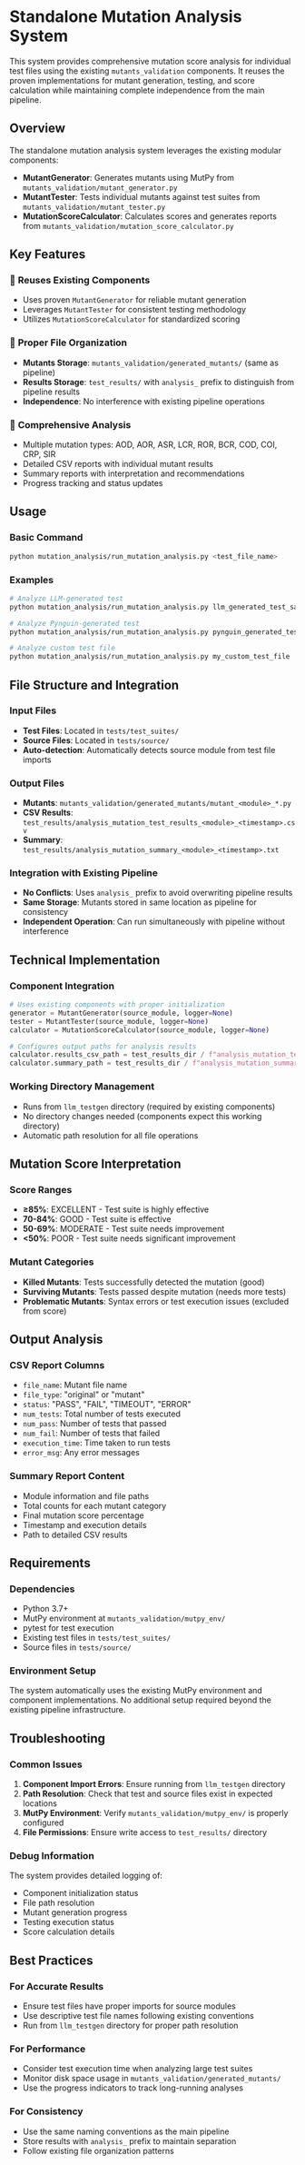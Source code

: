 # Standalone Mutation Analysis System

This system provides comprehensive mutation score analysis for individual test files using the existing `mutants_validation` components. It reuses the proven implementations for mutant generation, testing, and score calculation while maintaining complete independence from the main pipeline.

## Overview

The standalone mutation analysis system leverages the existing modular components:
- **MutantGenerator**: Generates mutants using MutPy from `mutants_validation/mutant_generator.py`
- **MutantTester**: Tests individual mutants against test suites from `mutants_validation/mutant_tester.py`  
- **MutationScoreCalculator**: Calculates scores and generates reports from `mutants_validation/mutation_score_calculator.py`

## Key Features

### 🔄 **Reuses Existing Components**
- Uses proven `MutantGenerator` for reliable mutant generation
- Leverages `MutantTester` for consistent testing methodology
- Utilizes `MutationScoreCalculator` for standardized scoring

### 📁 **Proper File Organization**
- **Mutants Storage**: `mutants_validation/generated_mutants/` (same as pipeline)
- **Results Storage**: `test_results/` with `analysis_` prefix to distinguish from pipeline results
- **Independence**: No interference with existing pipeline operations

### 🎯 **Comprehensive Analysis**
- Multiple mutation types: AOD, AOR, ASR, LCR, ROR, BCR, COD, COI, CRP, SIR
- Detailed CSV reports with individual mutant results
- Summary reports with interpretation and recommendations
- Progress tracking and status updates

## Usage

### Basic Command
```bash
python mutation_analysis/run_mutation_analysis.py <test_file_name>
```

### Examples
```bash
# Analyze LLM-generated test
python mutation_analysis/run_mutation_analysis.py llm_generated_test_sample_number

# Analyze Pynguin-generated test  
python mutation_analysis/run_mutation_analysis.py pynguin_generated_test_sample_utility

# Analyze custom test file
python mutation_analysis/run_mutation_analysis.py my_custom_test_file
```

## File Structure and Integration

### Input Files
- **Test Files**: Located in `tests/test_suites/`
- **Source Files**: Located in `tests/source/`
- **Auto-detection**: Automatically detects source module from test file imports

### Output Files
- **Mutants**: `mutants_validation/generated_mutants/mutant_<module>_*.py`
- **CSV Results**: `test_results/analysis_mutation_test_results_<module>_<timestamp>.csv`
- **Summary**: `test_results/analysis_mutation_summary_<module>_<timestamp>.txt`

### Integration with Existing Pipeline
- **No Conflicts**: Uses `analysis_` prefix to avoid overwriting pipeline results
- **Same Storage**: Mutants stored in same location as pipeline for consistency
- **Independent Operation**: Can run simultaneously with pipeline without interference

## Technical Implementation

### Component Integration
```python
# Uses existing components with proper initialization
generator = MutantGenerator(source_module, logger=None)
tester = MutantTester(source_module, logger=None)  
calculator = MutationScoreCalculator(source_module, logger=None)

# Configures output paths for analysis results
calculator.results_csv_path = test_results_dir / f"analysis_mutation_test_results_{module}_{timestamp}.csv"
calculator.summary_path = test_results_dir / f"analysis_mutation_summary_{module}_{timestamp}.txt"
```

### Working Directory Management
- Runs from `llm_testgen` directory (required by existing components)
- No directory changes needed (components expect this working directory)
- Automatic path resolution for all file operations

## Mutation Score Interpretation

### Score Ranges
- **≥85%**: EXCELLENT - Test suite is highly effective
- **70-84%**: GOOD - Test suite is effective  
- **50-69%**: MODERATE - Test suite needs improvement
- **<50%**: POOR - Test suite needs significant improvement

### Mutant Categories
- **Killed Mutants**: Tests successfully detected the mutation (good)
- **Surviving Mutants**: Tests passed despite mutation (needs more tests)
- **Problematic Mutants**: Syntax errors or test execution issues (excluded from score)

## Output Analysis

### CSV Report Columns
- `file_name`: Mutant file name
- `file_type`: "original" or "mutant"
- `status`: "PASS", "FAIL", "TIMEOUT", "ERROR"
- `num_tests`: Total number of tests executed
- `num_pass`: Number of tests that passed
- `num_fail`: Number of tests that failed
- `execution_time`: Time taken to run tests
- `error_msg`: Any error messages

### Summary Report Content
- Module information and file paths
- Total counts for each mutant category
- Final mutation score percentage
- Timestamp and execution details
- Path to detailed CSV results

## Requirements

### Dependencies
- Python 3.7+
- MutPy environment at `mutants_validation/mutpy_env/`
- pytest for test execution
- Existing test files in `tests/test_suites/`
- Source files in `tests/source/`

### Environment Setup
The system automatically uses the existing MutPy environment and component implementations. No additional setup required beyond the existing pipeline infrastructure.

## Troubleshooting

### Common Issues
1. **Component Import Errors**: Ensure running from `llm_testgen` directory
2. **Path Resolution**: Check that test and source files exist in expected locations
3. **MutPy Environment**: Verify `mutants_validation/mutpy_env/` is properly configured
4. **File Permissions**: Ensure write access to `test_results/` directory

### Debug Information
The system provides detailed logging of:
- Component initialization status
- File path resolution
- Mutant generation progress
- Testing execution status
- Score calculation details

## Best Practices

### For Accurate Results
- Ensure test files have proper imports for source modules
- Use descriptive test file names following existing conventions
- Run from `llm_testgen` directory for proper path resolution

### For Performance
- Consider test execution time when analyzing large test suites
- Monitor disk space usage in `mutants_validation/generated_mutants/`
- Use the progress indicators to track long-running analyses

### For Consistency
- Use the same naming conventions as the main pipeline
- Store results with `analysis_` prefix to maintain separation
- Follow existing file organization patterns
